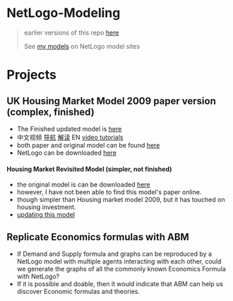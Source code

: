 # NetLogo-Modeling
> earlier versions of this repo [here](https://github.com/EmbraceLife/shendusuipian/tree/master/complexity_demos)    
>
> See [my models](http://modelingcommons.org/account/models/3066) on NetLogo model sites

# Projects 

## UK Housing Market Model 2009 paper version (complex, finished)
- The Finished updated model is [here](https://github.com/EmbraceLife/NetLogo-Modeling/blob/master/projects/UKHousingMarket2009.nlogo) 
- 中文视频 [导航](https://www.bilibili.com/video/av32944949/) [解读](https://www.bilibili.com/video/av31860025/) EN [video tutorials](https://www.youtube.com/playlist?list=PLx08F1efFq_XPiMl74IHpppb8NGqITLn2)
- both paper and original model can be found [here](http://cress.soc.surrey.ac.uk/housingmarket/ukhm.html)
- NetLogo can be downloaded [here](http://ccl.northwestern.edu/netlogo/)
#### Housing Market Revisited Model (simpler, not finished)
- the original model is can be downloaded [here](http://modelingcommons.org/browse/one_model/3857#model_tabs_browse_info)
- however, I have not been able to find this model's paper online. 
- though simpler than Housing market model 2009, but it has touched on housing investment. 
- [updating this model](https://github.com/EmbraceLife/NetLogo-Modeling/blob/master/projects/Housing_Market_Revisited.nlogo) 

## Replicate Economics formulas with ABM
- If Demand and Supply formula and graphs can be reproduced by a NetLogo model with multiple agents interacting with each other, could we generate the graphs of all the commonly known Economics Formula with NetLogo?
- If it is possible and doable, then it would indicate that ABM can help us discover Economic formulas and theories. 

